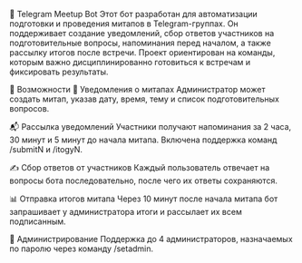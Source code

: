 🤖 Telegram Meetup Bot
Этот бот разработан для автоматизации подготовки и проведения митапов в Telegram-группах. Он поддерживает создание уведомлений, сбор ответов участников на подготовительные вопросы, напоминания перед началом, а также рассылку итогов после встречи. Проект ориентирован на команды, которым важно дисциплинированно готовиться к встречам и фиксировать результаты.

🔧 Возможности
📌 Уведомления о митапах
Администратор может создать митап, указав дату, время, тему и список подготовительных вопросов.

📬 Рассылка уведомлений
Участники получают напоминания за 2 часа, 30 минут и 5 минут до начала митапа. Включена поддержка команд /submitN и /itogyN.

✍️ Сбор ответов от участников
Каждый пользователь отвечает на вопросы бота последовательно, после чего их ответы сохраняются.

📊 Отправка итогов митапа
Через 10 минут после начала митапа бот запрашивает у администратора итоги и рассылает их всем подписанным.

👥 Администрирование
Поддержка до 4 администраторов, назначаемых по паролю через команду /setadmin.